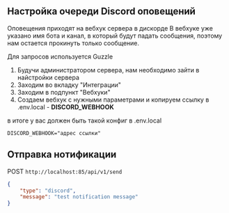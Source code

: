 ## Настройка очереди Discord оповещений

Оповещения приходят на вебхук сервера в дискорде
В вебхуке уже указано имя бота и канал, в который будут падать сообщения, поэтому нам остается прокинуть только сообщение.

Для запросов используется Guzzle

1. Будучи администратором сервера, нам необходимо зайти в найстройки сервера
2. Заходим во вкладку "Интеграции"
3. Заходим в подпункт "Вебхуки"
4. Создаем вебхук с нужными параметрами и копируем ссылку в .env.local - **DISCORD_WEBHOOK**

в итоге у вас должен быть такой конфиг в .env.local

```shell
DISCORD_WEBHOOK="адрес ссылки"
```

## Отправка нотификации

POST `http://localhost:85/api/v1/send`

```json
{
    "type": "discord",
    "message": "test notification message"
}
```
